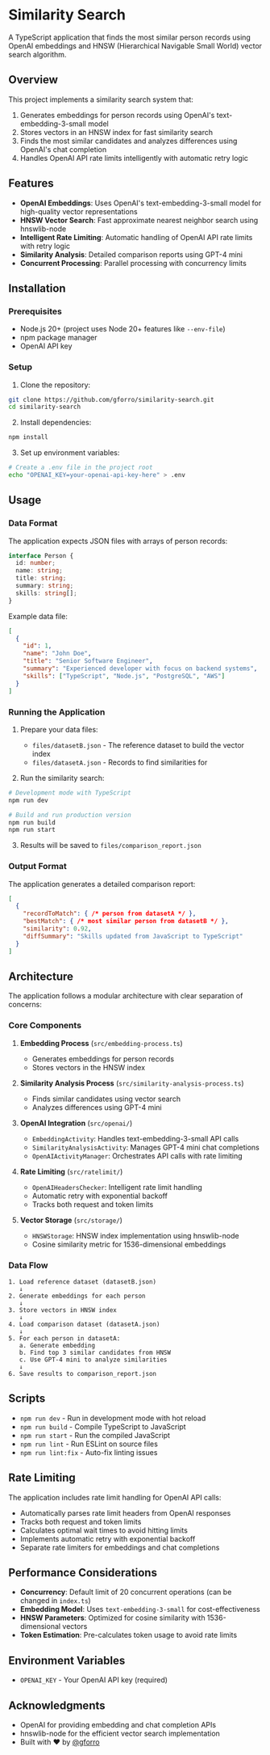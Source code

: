 # Similarity Search

A TypeScript application that finds the most similar person records using OpenAI embeddings and HNSW (Hierarchical Navigable Small World) vector search algorithm.

## Overview

This project implements a similarity search system that:
1. Generates embeddings for person records using OpenAI's text-embedding-3-small model
2. Stores vectors in an HNSW index for fast similarity search
3. Finds the most similar candidates and analyzes differences using OpenAI's chat completion
4. Handles OpenAI API rate limits intelligently with automatic retry logic

## Features

- **OpenAI Embeddings**: Uses OpenAI's text-embedding-3-small model for high-quality vector representations
- **HNSW Vector Search**: Fast approximate nearest neighbor search using hnswlib-node
- **Intelligent Rate Limiting**: Automatic handling of OpenAI API rate limits with retry logic
- **Similarity Analysis**: Detailed comparison reports using GPT-4 mini
- **Concurrent Processing**: Parallel processing with concurrency limits

## Installation

### Prerequisites

- Node.js 20+ (project uses Node 20+ features like `--env-file`)
- npm package manager
- OpenAI API key

### Setup

1. Clone the repository:
```bash
git clone https://github.com/gforro/similarity-search.git
cd similarity-search
```

2. Install dependencies:
```bash
npm install
```

3. Set up environment variables:
```bash
# Create a .env file in the project root
echo "OPENAI_KEY=your-openai-api-key-here" > .env
```

## Usage

### Data Format

The application expects JSON files with arrays of person records:

```typescript
interface Person {
  id: number;
  name: string;
  title: string;
  summary: string;
  skills: string[];
}
```

Example data file:
```json
[
  {
    "id": 1,
    "name": "John Doe",
    "title": "Senior Software Engineer",
    "summary": "Experienced developer with focus on backend systems",
    "skills": ["TypeScript", "Node.js", "PostgreSQL", "AWS"]
  }
]
```

### Running the Application

1. Prepare your data files:
   - `files/datasetB.json` - The reference dataset to build the vector index
   - `files/datasetA.json` - Records to find similarities for

2. Run the similarity search:
```bash
# Development mode with TypeScript
npm run dev

# Build and run production version
npm run build
npm run start
```

3. Results will be saved to `files/comparison_report.json`

### Output Format

The application generates a detailed comparison report:

```json
[
  {
    "recordToMatch": { /* person from datasetA */ },
    "bestMatch": { /* most similar person from datasetB */ },
    "similarity": 0.92,
    "diffSummary": "Skills updated from JavaScript to TypeScript"
  }
]
```

## Architecture

The application follows a modular architecture with clear separation of concerns:

### Core Components

1. **Embedding Process** (`src/embedding-process.ts`)
   - Generates embeddings for person records
   - Stores vectors in the HNSW index

2. **Similarity Analysis Process** (`src/similarity-analysis-process.ts`)
   - Finds similar candidates using vector search
   - Analyzes differences using GPT-4 mini

3. **OpenAI Integration** (`src/openai/`)
   - `EmbeddingActivity`: Handles text-embedding-3-small API calls
   - `SimilarityAnalysisActivity`: Manages GPT-4 mini chat completions
   - `OpenAIActivityManager`: Orchestrates API calls with rate limiting

4. **Rate Limiting** (`src/ratelimit/`)
   - `OpenAIHeadersChecker`: Intelligent rate limit handling
   - Automatic retry with exponential backoff
   - Tracks both request and token limits

5. **Vector Storage** (`src/storage/`)
   - `HNSWStorage`: HNSW index implementation using hnswlib-node
   - Cosine similarity metric for 1536-dimensional embeddings

### Data Flow

```
1. Load reference dataset (datasetB.json)
   ↓
2. Generate embeddings for each person
   ↓
3. Store vectors in HNSW index
   ↓
4. Load comparison dataset (datasetA.json)
   ↓
5. For each person in datasetA:
   a. Generate embedding
   b. Find top 3 similar candidates from HNSW
   c. Use GPT-4 mini to analyze similarities
   ↓
6. Save results to comparison_report.json
```

## Scripts

- `npm run dev` - Run in development mode with hot reload
- `npm run build` - Compile TypeScript to JavaScript
- `npm run start` - Run the compiled JavaScript
- `npm run lint` - Run ESLint on source files
- `npm run lint:fix` - Auto-fix linting issues

## Rate Limiting

The application includes rate limit handling for OpenAI API calls:

- Automatically parses rate limit headers from OpenAI responses
- Tracks both request and token limits
- Calculates optimal wait times to avoid hitting limits
- Implements automatic retry with exponential backoff
- Separate rate limiters for embeddings and chat completions

## Performance Considerations

- **Concurrency**: Default limit of 20 concurrent operations (can be changed in `index.ts`)
- **Embedding Model**: Uses `text-embedding-3-small` for cost-effectiveness
- **HNSW Parameters**: Optimized for cosine similarity with 1536-dimensional vectors
- **Token Estimation**: Pre-calculates token usage to avoid rate limits

## Environment Variables

- `OPENAI_KEY` - Your OpenAI API key (required)

## Acknowledgments

- OpenAI for providing embedding and chat completion APIs
- hnswlib-node for the efficient vector search implementation
- Built with ❤️ by [@gforro](https://github.com/gforro)
